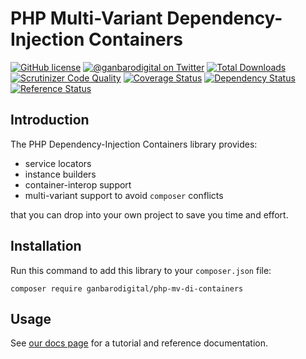 # PHP Multi-Variant Dependency-Injection Containers

[![GitHub license](https://img.shields.io/badge/license-New%20BSD-blue.svg)](https://raw.githubusercontent.com/ganbarodigital/php-mv-di-containers/develop/LICENSE.md)
[![@ganbarodigital on Twitter](http://img.shields.io/badge/twitter-%40ganbarodigital-blue.svg?style=flat)](https://twitter.com/ganbarodigital)
[![Total Downloads](https://img.shields.io/packagist/dt/ganbarodigital/php-mv-di-containers.svg?style=flat)](https://packagist.org/packages/ganbarodigital/php-mv-di-containers)
[![Scrutinizer Code Quality](https://scrutinizer-ci.com/g/ganbarodigital/php-mv-di-containers/badges/quality-score.png?b=master)](https://scrutinizer-ci.com/g/ganbarodigital/php-mv-di-containers/?branch=master)
[![Coverage Status](https://coveralls.io/repos/ganbarodigital/php-mv-di-containers/badge.svg)](https://coveralls.io/r/ganbarodigital/php-mv-di-containers)
[![Dependency Status](https://www.versioneye.com/php/ganbarodigital:php-mv-di-containers/dev-master/badge.svg)](https://www.versioneye.com/php/ganbarodigital:php-mv-di-containers/dev-master)
[![Reference Status](https://www.versioneye.com/php/ganbarodigital:php-mv-di-containers/reference_badge.svg?style=flat)](https://www.versioneye.com/php/ganbarodigital:php-mv-di-containers/references)
## Introduction

The PHP Dependency-Injection Containers library provides:

* service locators
* instance builders
* container-interop support
* multi-variant support to avoid `composer` conflicts

that you can drop into your own project to save you time and effort.

## Installation

Run this command to add this library to your `composer.json` file:

    composer require ganbarodigital/php-mv-di-containers

## Usage

See [our docs page](http://ganbarodigital.github.io/php-mv-di-containers) for a tutorial and reference documentation.
